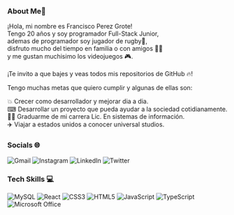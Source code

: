 ### About Me📌
¡Hola, mi nombre es Francisco Perez Grote!<br>
Tengo 20 años y soy programador Full-Stack Junior,<br> ademas de programador soy jugador de rugby🏈,<br> disfruto mucho del tiempo en familia o con amigos 👍🏾<br> y me gustan muchisimo los videojuegos 🎮.  <br><br>
¡Te invito a que bajes y veas todos mis repositorios de GitHub 🔥!<br>

Tengo muchas metas que quiero cumplir y algunas de ellas son:

💥 Crecer como desarrollador y mejorar dia a dia.<br>
⌨ Desarrollar un proyecto que pueda ayudar a la sociedad cotidianamente.<br>
👨‍🎓 Graduarme de mi carrera Lic. En sistemas de información.<br>
✈️ Viajar a estados unidos a conocer universal studios.<br>

### Socials 🌐
![Gmail](https://img.shields.io/badge/franciscogrote@gmail.com-D14836?style=for-the-badge&logo=gmail&logoColor=white)
![Instagram](https://img.shields.io/badge/Franciscogrote-%23E4405F.svg?style=for-the-badge&logo=Instagram&logoColor=white)
![LinkedIn](https://img.shields.io/badge/FranciscoPerezGrote-%230077B5.svg?style=for-the-badge&logo=linkedin&logoColor=white)
![Twitter](https://img.shields.io/badge/Fran_Grote02-%231DA1F2.svg?style=for-the-badge&logo=Twitter&logoColor=white)

### Tech Skills 💻
![MySQL](https://img.shields.io/badge/mysql-%2300f.svg?style=for-the-badge&logo=mysql&logoColor=white)
![React](https://img.shields.io/badge/react-%2320232a.svg?style=for-the-badge&logo=react&logoColor=%2361DAFB)
![CSS3](https://img.shields.io/badge/css3-%231572B6.svg?style=for-the-badge&logo=css3&logoColor=white)
![HTML5](https://img.shields.io/badge/html5-%23E34F26.svg?style=for-the-badge&logo=html5&logoColor=white)
![JavaScript](https://img.shields.io/badge/javascript-%23323330.svg?style=for-the-badge&logo=javascript&logoColor=%23F7DF1E)
![TypeScript](https://img.shields.io/badge/typescript-%23007ACC.svg?style=for-the-badge&logo=typescript&logoColor=white)
![Microsoft Office](https://img.shields.io/badge/Microsoft_Office-D83B01?style=for-the-badge&logo=microsoft-office&logoColor=white)
